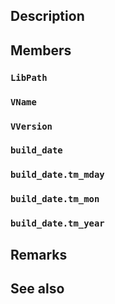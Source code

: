 ## Description

## Members

### `LibPath`

### `VName`

### `VVersion`

### `build_date`

### `build_date.tm_mday`

### `build_date.tm_mon`

### `build_date.tm_year`

## Remarks

## See also